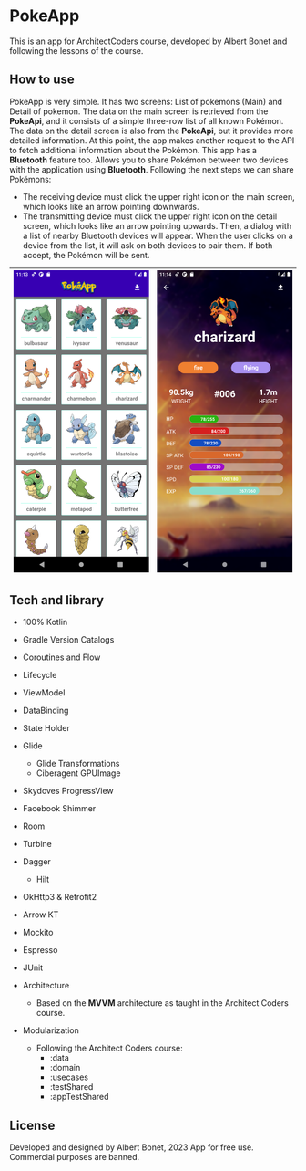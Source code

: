 
# **PokeApp**
This is an app for ArchitectCoders course, developed by Albert Bonet and following the lessons of the course.

## How to use
PokeApp is very simple. It has two screens: List of pokemons (Main) and Detail of pokemon. The data on the main screen is retrieved from the **PokeApi**, and it consists of a simple three-row list of all known Pokémon. The data on the detail screen is also from the **PokeApi**, but it provides more detailed information. At this point, the app makes another request to the API to fetch additional information about the Pokémon.
This app has a **Bluetooth** feature too. Allows you to share Pokémon between two devices with the application using **Bluetooth**. Following the next steps we can share Pokémons:

 -   The receiving device must click the upper right icon on the main screen, which looks like an arrow pointing downwards.
 - The transmitting device must click the upper right icon on the detail screen, which looks like an arrow pointing upwards. Then, a dialog with a list of nearby Bluetooth devices will appear. When the user clicks on a device from the list, it will ask on both devices to pair them. If both accept, the Pokémon will be sent.

|  ![Main screen](images/main_screen.png?raw=true)|![Detail screen](https://raw.githubusercontent.com/Abv1206/pokeapp/master/images/detail_screen.png)  |
|--|--|

## Tech and library
- 100% Kotlin
- Gradle Version Catalogs
- Coroutines and Flow
- Lifecycle
- ViewModel
- DataBinding
- State Holder
- Glide
	- Glide Transformations
	- Ciberagent GPUImage
- Skydoves ProgressView
- Facebook Shimmer
- Room
- Turbine
- Dagger
	- Hilt
- OkHttp3 & Retrofit2
- Arrow KT
- Mockito
- Espresso
- JUnit

- Architecture
	- Based on the **MVVM** architecture as taught in the Architect Coders course.
- Modularization
	- Following the Architect Coders course:
		- :data
		- :domain
		- :usecases
		- :testShared
		- :appTestShared

## License
Developed and designed by Albert Bonet, 2023
App for free use. Commercial purposes are banned.
